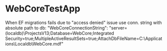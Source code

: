 # WebCoreTestApp
When EF migrations fails due to "access denied" issue use conn. string with absolute path to db:
"WebCoreConnectionString": "server=(localdb)\\ProjectsV13;Database=WebCore;Integrated Security=true;MultipleActiveResultSets=true;AttachDbFileName=C:\\Applications\\Localdb\\WebCore.mdf"
